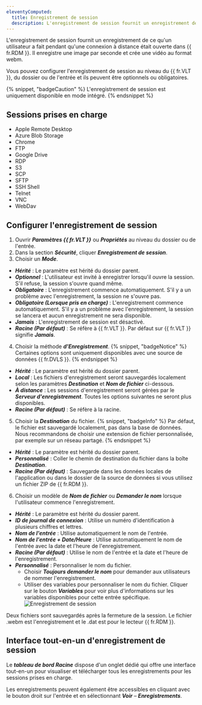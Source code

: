 ```yaml
---
eleventyComputed:
  title: Enregistrement de session
  description: L'enregistrement de session fournit un enregistrement de ce qu'un utilisateur a fait pendant qu'une connexion à distance était ouverte dans {{ fr.RDM }}.
---
```

L'enregistrement de session fournit un enregistrement de ce qu'un utilisateur a fait pendant qu'une connexion à distance était ouverte dans {{ fr.RDM }}. Il enregistre une image par seconde et crée une vidéo au format webm.

Vous pouvez configurer l'enregistrement de session au niveau du {{ fr.VLT }}, du dossier ou de l'entrée et ils peuvent être optionnels ou obligatoires.

{% snippet, "badgeCaution" %}
L'enregistrement de session est uniquement disponible en mode intégré.
{% endsnippet %}

## Sessions prises en charge

* Apple Remote Desktop
* Azure Blob Storage
* Chrome
* FTP
* Google Drive
* RDP
* S3
* SCP
* SFTP
* SSH Shell
* Telnet
* VNC
* WebDav

## Configurer l'enregistrement de session

1. Ouvrir ***Paramètres {{ fr.VLT }}*** ou ***Propriétés*** au niveau du dossier ou de l'entrée.
1. Dans la section ***Sécurité***, cliquer ***Enregistrement de session***.
1. Choisir un ***Mode***.
* ***Hérité*** : Le paramètre est hérité du dossier parent.
* ***Optionnel*** : L'utilisateur est invité à enregistrer lorsqu'il ouvre la session. S'il refuse, la session s'ouvre quand même.
* ***Obligatoire*** : L'enregistrement commence automatiquement. S'il y a un problème avec l'enregistrement, la session ne s'ouvre pas.
* ***Obligatoire (Lorsque pris en charge)*** : L'enregistrement commence automatiquement. S'il y a un problème avec l'enregistrement, la session se lancera et aucun enregistrement ne sera disponible.
* ***Jamais*** : L'enregistrement de session est désactivé.
* ***Racine (Par défaut)*** : Se réfère à {{ fr.VLT }}. Par défaut sur {{ fr.VLT }} signifie ***Jamais***.
4. Choisir la méthode ***d'Enregistrement***.
{% snippet, "badgeNotice" %}
Certaines options sont uniquement disponibles avec une source de données {{ fr.DVLS }}.
{% endsnippet %}

* ***Hérité*** : Le paramètre est hérité du dossier parent.
* ***Local*** : Les fichiers d'enregistrement seront sauvegardés localement selon les paramètres ***Destination*** et ***Nom de fichier*** ci-dessous.
* ***À distance*** : Les sessions d'enregistrement seront gérées par le ***Serveur d'enregistrement***. Toutes les options suivantes ne seront plus disponibles.
* ***Racine (Par défaut)*** : Se réfère à la racine.
5. Choisir la ***Destination*** du fichier.
{% snippet, "badgeInfo" %}
Par défaut, le fichier est sauvegardé localement, pas dans la base de données.
Nous recommandons de choisir une extension de fichier personnalisée, par exemple sur un réseau partagé.
{% endsnippet %}

* ***Hérité*** : Le paramètre est hérité du dossier parent.
* ***Personnalisé*** : Coller le chemin de destination du fichier dans la boîte ***Destination***.
* ***Racine (Par défaut)*** : Sauvegarde dans les données locales de l'application ou dans le dossier de la source de données si vous utilisez un fichier ZIP de {{ fr.RDM }}.
6. Choisir un modèle de ***Nom de fichier*** ou ***Demander le nom*** lorsque l'utilisateur commence l'enregistrement.
* ***Hérité*** : Le paramètre est hérité du dossier parent.
* ***ID de journal de connexion*** : Utilise un numéro d'identification à plusieurs chiffres et lettres.
* ***Nom de l'entrée*** : Utilise automatiquement le nom de l'entrée.
* ***Nom de l'entrée + Date/Heure*** : Utilise automatiquement le nom de l'entrée avec la date et l'heure de l'enregistrement.
* ***Racine (Par défaut)*** : Utilise le nom de l'entrée et la date et l'heure de l'enregistrement.
* ***Personnalisé*** : Personnaliser le nom du fichier.
    * Choisir ***Toujours demander le nom*** pour demander aux utilisateurs de nommer l'enregistrement.
    * Utiliser des variables pour personnaliser le nom du fichier. Cliquer sur le bouton ***Variables*** pour voir plus d'informations sur les variables disponibles pour cette entrée spécifique.
![Enregistrement de session](https://cdnweb.devolutions.net/docs/docs_en_kb_KB6158.png)

Deux fichiers sont sauvegardés après la fermeture de la session. Le fichier .webm est l'enregistrement et le .dat est pour le lecteur {{ fr.RDM }}.

## Interface tout-en-un d'enregistrement de session

Le ***tableau de bord Racine*** dispose d'un onglet dédié qui offre une interface tout-en-un pour visualiser et télécharger tous les enregistrements pour les sessions prises en charge.

Les enregistrements peuvent également être accessibles en cliquant avec le bouton droit sur l'entrée et en sélectionnant ***Voir*** – ***Enregistrements***.
